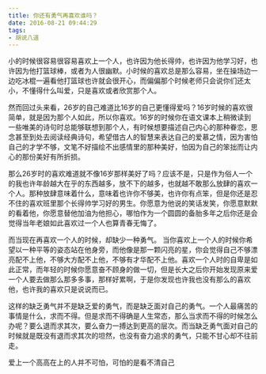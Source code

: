 ```yaml
---
title: 你还有勇气再喜欢谁吗？
date: 2016-08-21 09:44:29
tags:
- 胡说八道
---
```

小的时候很容易很容易喜欢上一个人，也许因为他长得帅，也许因为他学习好，也许因为他打篮球棒，或者为人很幽默。小时候的喜欢总是那么容易，坐在操场边一边吃冰棍一遍看他打篮球也许就会很开心，而偏偏那个时候老师只会说你们还太小，不懂得什么叫爱，只是喜欢或者欣赏那个人。

然而回过头来看，26岁的自己难道比16岁的自己更懂得爱吗？16岁时候的喜欢很简单，就是因为那个人如此，所以你喜欢。16岁的时候你在语文课本上稍微读到一些唯美的诗句时总能够联想到那个人，有时候想要描述自己内心的那种眷恋，思念甚至到处去阅读经典诗句，希望借古人的智慧来表达自己的爱慕之情，因为害怕自己的才学不够，文笔不好描绘不出感情里的那种美好，怕因为自己的笨拙而让内心的那份美好有所折损。

那么26岁时的喜欢难道就不像16岁那样美好了吗？应该不是，只是作为俗人一个的我也许年龄越大在乎的东西越多，放不下的越多，也就越不敢那么放肆的喜欢一个人。那种放肆意味着什么，意味着也许你不够美，也许你有点笨，但是你还是忍不住的喜欢班里那个长得帅学习好的男生。你愿意为他说的笑话发笑，你愿意默默的看着他，你愿意替他加油为他担心，哪怕作为一个圆圆的备胎多年之后你还是会觉得当年老娘如此喜欢过一个人也算青春无悔了。

而当现在再喜欢一个人的时候，却缺少一种勇气。
当你喜欢上一个人的时候你希望以一种平等的姿态站在他身旁，而他像是那一颗闪亮的星，你会觉得自己不够漂亮配不上他，不够大方配不上他，不够有才华配不上他。喜欢一个人时的自卑是如此正常，而年轻的时候你愿意奋不顾身的做一切，但是长大之后你开始发现原来爱一个人要去做那么那多多事，那样好累啊，于是你发现也许我也没有那么的喜欢他，也许我的喜欢只是说说而已。

这样的缺乏勇气并不是缺乏爱的勇气，而是缺乏面对自己的勇气。一个人最痛苦的事情是什么，求而不得。但是求而不得确是人生常态，那么当求而不得的时候怎么办呢？要么退而求其次，要么奋力一搏达到更高的层次。而当缺乏勇气面对自己的时候就是既没有退而求其次的坦然，也没有奋力追求的勇气，只能不甘心却不往前走。

爱上一个高高在上的人并不可怕，可怕的是看不清自己
